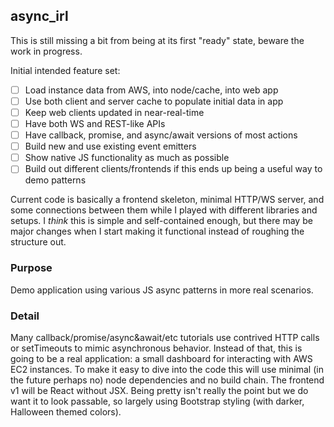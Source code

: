 ## async\_irl

This is still missing a bit from being at its first "ready" state, beware the work in progress.

Initial intended feature set:
- [ ] Load instance data from AWS, into node/cache, into web app
- [ ] Use both client and server cache to populate initial data in app
- [ ] Keep web clients updated in near-real-time
- [ ] Have both WS and REST-like APIs
- [ ] Have callback, promise, and async/await versions of most actions
- [ ] Build new and use existing event emitters
- [ ] Show native JS functionality as much as possible
- [ ] Build out different clients/frontends if this ends up being a useful way to demo patterns

Current code is basically a frontend skeleton, minimal HTTP/WS server, and some connections between them while I played with different libraries and setups. I _think_ this is simple and self-contained enough, but there may be major changes when I start making it functional instead of roughing the structure out.

### Purpose

Demo application using various JS async patterns in more real scenarios.

### Detail

Many callback/promise/async&await/etc tutorials use contrived HTTP calls or setTimeouts to mimic asynchronous behavior. Instead of that, this is going to be a real application: a small dashboard for interacting with AWS EC2 instances. To make it easy to dive into the code this will use minimal (in the future perhaps no) node dependencies and no build chain. The frontend v1 will be React without JSX. Being pretty isn't really the point but we do want it to look passable, so largely using Bootstrap styling (with darker, Halloween themed colors).
